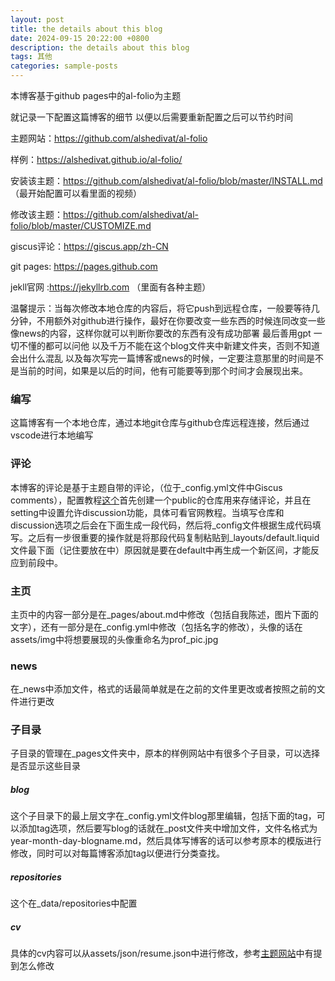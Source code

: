 ```yaml
---
layout: post
title: the details about this blog
date: 2024-09-15 20:22:00 +0800
description: the details about this blog
tags: 其他
categories: sample-posts
---
```

本博客基于github pages中的al-folio为主题

就记录一下配置这篇博客的细节 以便以后需要重新配置之后可以节约时间

主题网站：https://github.com/alshedivat/al-folio 

样例：https://alshedivat.github.io/al-folio/

安装该主题：https://github.com/alshedivat/al-folio/blob/master/INSTALL.md （最开始配置可以看里面的视频）

修改该主题：https://github.com/alshedivat/al-folio/blob/master/CUSTOMIZE.md

giscus评论：https://giscus.app/zh-CN

git pages: https://pages.github.com

jekll官网 :https://jekyllrb.com （里面有各种主题）


温馨提示：当每次修改本地仓库的内容后，将它push到远程仓库，一般要等待几分钟，不用额外对github进行操作，最好在你要改变一些东西的时候连同改变一些像news的内容，这样你就可以判断你要改的东西有没有成功部署
最后善用gpt 一切不懂的都可以问他
以及千万不能在这个blog文件夹中新建文件夹，否则不知道会出什么混乱
以及每次写完一篇博客或news的时候，一定要注意那里的时间是不是当前的时间，如果是以后的时间，他有可能要等到那个时间才会展现出来。

### 编写
这篇博客有一个本地仓库，通过本地git仓库与github仓库远程连接，然后通过vscode进行本地编写


### 评论
本博客的评论是基于主题自带的评论，（位于_config.yml文件中Giscus comments），配置教程[这个](https://giscus.app/)首先创建一个public的仓库用来存储评论，并且在setting中设置允许discussion功能，具体可看官网教程。当填写仓库和discussion选项之后会在下面生成一段代码，然后将_config文件根据生成代码填写。之后有一步很重要的操作就是将那段代码复制粘贴到_layouts/default.liquid文件最下面（记住要放在<body>中）原因就是要在default中再生成一个新区间，才能反应到前段中。


### 主页
主页中的内容一部分是在_pages/about.md中修改（包括自我陈述，图片下面的文字），还有一部分是在_config.yml中修改（包括名字的修改），头像的话在assets/img中将想要展现的头像重命名为prof_pic.jpg


### news
在_news中添加文件，格式的话最简单就是在之前的文件里更改或者按照之前的文件进行更改

### 子目录
子目录的管理在_pages文件夹中，原本的样例网站中有很多个子目录，可以选择是否显示这些目录


##### blog
这个子目录下的最上层文字在_config.yml文件blog那里编辑，包括下面的tag，可以添加tag选项，然后要写blog的话就在_post文件夹中增加文件，文件名格式为year-month-day-blogname.md，然后具体写博客的话可以参考原本的模版进行修改，同时可以对每篇博客添加tag以便进行分类查找。


##### repositories
这个在_data/repositories中配置


##### cv
具体的cv内容可以从assets/json/resume.json中进行修改，参考[主题网站](https://github.com/alshedivat/al-folio/blob/master/CUSTOMIZE.md)中有提到怎么修改